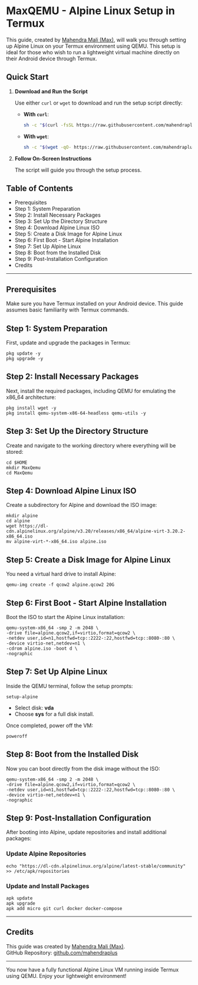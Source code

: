 
# MaxQEMU - Alpine Linux Setup in Termux

This guide, created by [Mahendra Mali (Max)](https://github.com/mahendraplus), will walk you through setting up Alpine Linux on your Termux environment using QEMU. This setup is ideal for those who wish to run a lightweight virtual machine directly on their Android device through Termux.

## Quick Start

1. **Download and Run the Script**

   Use either `curl` or `wget` to download and run the setup script directly:

   - **With `curl`**:
     ```bash
     sh -c "$(curl -fsSL https://raw.githubusercontent.com/mahendraplus/MaxQemu/Max/maxqemu.sh)"
     ```

   - **With `wget`**:
     ```bash
     sh -c "$(wget -qO- https://raw.githubusercontent.com/mahendraplus/MaxQemu/Max/maxqemu.sh)"
     ```

2. **Follow On-Screen Instructions**

   The script will guide you through the setup process.

## Table of Contents

- Prerequisites
- Step 1: System Preparation
- Step 2: Install Necessary Packages
- Step 3: Set Up the Directory Structure
- Step 4: Download Alpine Linux ISO
- Step 5: Create a Disk Image for Alpine Linux
- Step 6: First Boot - Start Alpine Installation
- Step 7: Set Up Alpine Linux
- Step 8: Boot from the Installed Disk
- Step 9: Post-Installation Configuration
- Credits

---

## Prerequisites

Make sure you have Termux installed on your Android device. This guide assumes basic familiarity with Termux commands.

## Step 1: System Preparation

First, update and upgrade the packages in Termux:

```
pkg update -y
pkg upgrade -y
```

## Step 2: Install Necessary Packages

Next, install the required packages, including QEMU for emulating the x86_64 architecture:

```
pkg install wget -y
pkg install qemu-system-x86-64-headless qemu-utils -y
```

## Step 3: Set Up the Directory Structure

Create and navigate to the working directory where everything will be stored:

```
cd $HOME
mkdir MaxQemu
cd MaxQemu
```

## Step 4: Download Alpine Linux ISO

Create a subdirectory for Alpine and download the ISO image:

```
mkdir alpine
cd alpine
wget https://dl-cdn.alpinelinux.org/alpine/v3.20/releases/x86_64/alpine-virt-3.20.2-x86_64.iso
mv alpine-virt-*-x86_64.iso alpine.iso
```

## Step 5: Create a Disk Image for Alpine Linux

You need a virtual hard drive to install Alpine:

```
qemu-img create -f qcow2 alpine.qcow2 20G
```

## Step 6: First Boot - Start Alpine Installation

Boot the ISO to start the Alpine Linux installation:

```
qemu-system-x86_64 -smp 2 -m 2048 \
-drive file=alpine.qcow2,if=virtio,format=qcow2 \
-netdev user,id=n1,hostfwd=tcp::2222-:22,hostfwd=tcp::8080-:80 \
-device virtio-net,netdev=n1 \
-cdrom alpine.iso -boot d \
-nographic
```

## Step 7: Set Up Alpine Linux

Inside the QEMU terminal, follow the setup prompts:

```
setup-alpine
```

- Select disk: **vda**
- Choose **sys** for a full disk install.

Once completed, power off the VM:

```
poweroff
```

## Step 8: Boot from the Installed Disk

Now you can boot directly from the disk image without the ISO:

```
qemu-system-x86_64 -smp 2 -m 2048 \
-drive file=alpine.qcow2,if=virtio,format=qcow2 \
-netdev user,id=n1,hostfwd=tcp::2222-:22,hostfwd=tcp::8080-:80 \
-device virtio-net,netdev=n1 \
-nographic
```

## Step 9: Post-Installation Configuration

After booting into Alpine, update repositories and install additional packages:

### Update Alpine Repositories

```
echo "https://dl-cdn.alpinelinux.org/alpine/latest-stable/community" >> /etc/apk/repositories
```

### Update and Install Packages

```
apk update
apk upgrade
apk add micro git curl docker docker-compose
```

---

## Credits

This guide was created by [Mahendra Mali (Max)](https://github.com/mahendraplus).  
GitHub Repository: [github.com/mahendraplus](https://github.com/mahendraplus)

---

You now have a fully functional Alpine Linux VM running inside Termux using QEMU. Enjoy your lightweight environment!
